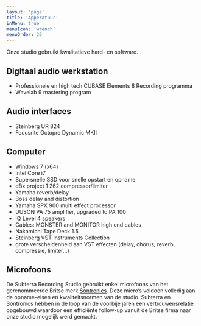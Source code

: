 ```yaml
---
layout: 'page'
title: 'Apperatuur'
inMenu: true
menuIcon: 'wrench'
menuOrder: 20
---
```

Onze studio gebruikt kwalitatieve hard- en software.

## Digitaal audio werkstation
- Professionele en high tech CUBASE Elements 8 Recording programma
- Wavelab 9 mastering program

## Audio interfaces
- Steinberg UR 824
- Focusrite Octopre Dynamic MKII

## Computer
- Windows 7 (x64)
- Intel Core i7
- Supersnelle SSD voor snelle opstart en opname
- dBx project 1 262 compressor/limiter
- Yamaha reverb/delay
- Boss delay and distortion
- Yamaha SPX 900 multi effect processor
- DUSON PA 75 amplifier, upgraded to PA 100
- IQ Level 4 speakers
- Cables: MONSTER and MONITOR high end cables
- Nakamichi Tape Deck 1.5
- Steinberg VST Instruments Collection
- grote verscheidenheid aan VST effecten (delay, chorus, reverb, compressie, limiter...)

## Microfoons
De Subterra Recording Studio gebruikt enkel microfoons van het gerenommeerde Britse merk [Sontronics](http://sontronics.com). Deze micro’s voldoen volledig aan de opname-eisen en kwaliteitsnormen van de studio. Subterra en Sontronics hebben in de loop van de voorbije jaren een vertrouwensrelatie opgebouwd waardoor een efficiënte follow-up vanuit de Britse firma naar onze studio mogelijk werd gemaakt.